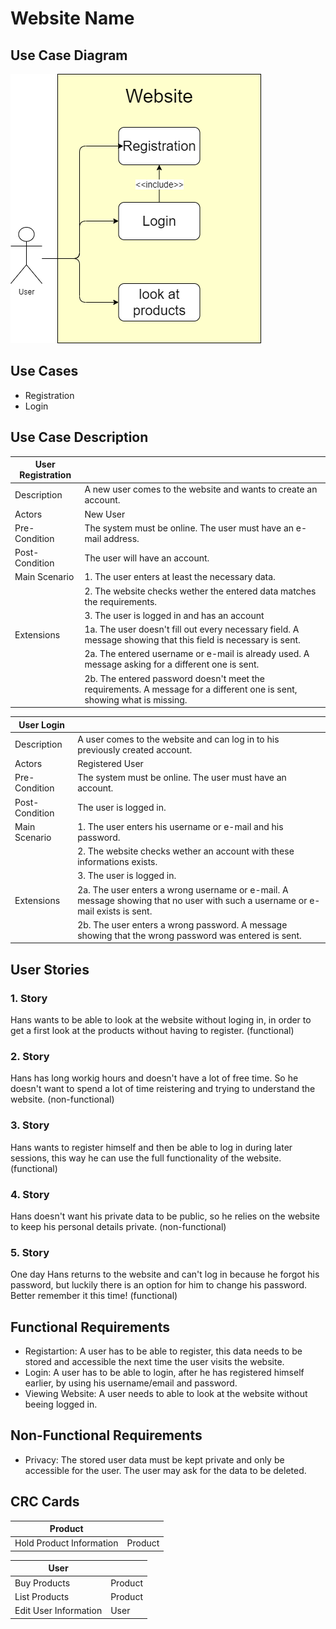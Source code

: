 # Website Name
## Use Case Diagram

![Use Case Diagram](Use_Case_Diagram.png)

## Use Cases

- Registration
- Login

## Use Case Description

| User Registration |               |
| ----------------- | ------------- |
| Description       | A new user comes to the website and wants to create an account. |
| Actors            | New User |
| Pre-Condition     | The system must be online. The user must have an e-mail address. |
| Post-Condition    | The user will have an account. |
| Main Scenario     | 1. The user enters at least the necessary data. |
|                   | 2. The website checks wether the entered data matches the requirements. |
|                   | 3. The user is logged in and has an account |
| Extensions        | 1a. The user doesn't fill out every necessary field. A message showing that this field is necessary is sent. |
|                   | 2a. The entered username or e-mail is already used. A message asking for a different one is sent. |
|                   | 2b. The entered password doesn't meet the requirements. A message for a different one is sent, showing what is missing. |

| User Login        |               |
| ----------------- | ------------- |
| Description       | A user comes to the website and can log in to his previously created account. |
| Actors            | Registered User |
| Pre-Condition     | The system must be online. The user must have an account. |
| Post-Condition    | The user is logged in. |
| Main Scenario     | 1. The user enters his username or e-mail and his password. |
|                   | 2. The website checks wether an account with these informations exists. |
|                   | 3. The user is logged in. |
| Extensions        | 2a. The user enters a wrong username or e-mail. A message showing that no user with such a username or e-mail exists is sent. |
|                   | 2b. The user enters a wrong password. A message showing that the wrong password was entered is sent. |

## User Stories

### 1. Story

Hans wants to be able to look at the website without loging in, 
in order to get a first look at the products without having to register.
(functional)

### 2. Story

Hans has long workig hours and doesn't have a lot of free time. 
So he doesn't want to spend a lot of time reistering and trying to understand the website.
(non-functional)

### 3. Story

Hans wants to register himself and then be able to log in during later sessions, 
this way he can use the full functionality of the website.
(functional)

### 4. Story

Hans doesn't want his private data to be public, 
so he relies on the website to keep his personal details private.
(non-functional)

### 5. Story

One day Hans returns to the website and can't log in because he forgot his password,
but luckily there is an option for him to change his password. Better remember it this time!
(functional)

## Functional Requirements

- Registartion: A user has to be able to register, 
this data needs to be stored and accessible the next time the user visits the website.
- Login: A user has to be able to login, after he has registered himself earlier,
by using his username/email and password.
- Viewing Website: A user needs to able to look at the website without beeing logged in. 

## Non-Functional Requirements

- Privacy: The stored user data must be kept private and only be accessible for the user.
The user may ask for the data to be deleted.

## CRC Cards
|Product                  |               |
| ----------------------- | ------------- |
| Hold Product Information| Product       |

|User                     |               |
| ----------------------- | ------------- |
| Buy Products            | Product       |
| List Products           | Product       |
| Edit User Information   | User          |


